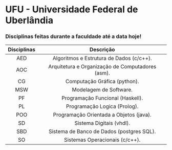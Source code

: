 # UFU - Universidade Federal de Uberlândia

### Disciplinas feitas durante a faculdade até a data hoje!  

Disciplinas | Descrição  
:---------: | :----------:
AED         | Algoritmos e Estrutura de Dados (c/c++).
AOC         | Arquitetura e Organização de Computadores (asm).
CG          | Computação Gráfica (python).
MSW         | Modelagem de Software.
PF          | Programação Funcional (Haskell).
PL          | Programação Logica (Prolog).
POO         | Programação Orientada a Objetos (java).
SD          | Sistema Digitais (vhdl).
SBD         | Sistema de Banco de Dados (postgres SQL).
SO          | Sistemas Operacionais (c/c++).
